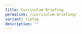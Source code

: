 ```yaml
---
title: Curriculum Briefing
permalink: /curriculum-briefing/
variant: tiptap
description: ""
---
```

